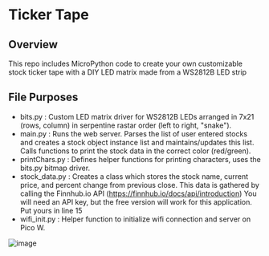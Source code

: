 # Ticker Tape

## Overview
This repo includes MicroPython code to create your own customizable stock ticker tape with a DIY LED matrix made from a WS2812B LED strip

## File Purposes
- bits.py : Custom LED matrix driver for WS2812B LEDs arranged in 7x21 (rows, column) in serpentine rastar order (left to right, "snake").
- main.py : Runs the web server. Parses the list of user entered stocks and creates a stock object instance list and maintains/updates this list. Calls functions to print the stock data in the correct color (red/green).
- printChars.py : Defines helper functions for printing characters, uses the bits.py bitmap driver.
- stock_data.py : Creates a class which stores the stock name, current price, and percent change from previous close. This data is gathered by calling the Finnhub.io API (https://finnhub.io/docs/api/introduction) You will need an API key, but the free version will work for this application. Put yours in line 15
- wifi_init.py : Helper function to initialize wifi connection and server on Pico W.

![image](https://github.com/mgamota2/PicoW/assets/97132068/879522c4-6bea-480d-b405-501fe0fa0f47)
